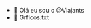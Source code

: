 - 👋 Olá eu sou o @Viajants
- 👀 Grficos.txt
<!---
Viajants/Viajants
--->
<x si="00">
<ap p="1" pn="1" a="1" >
<f id="1" mo="1" />
<f id="2" />
<f id="3" mo="4" />
</ap>
</x>
